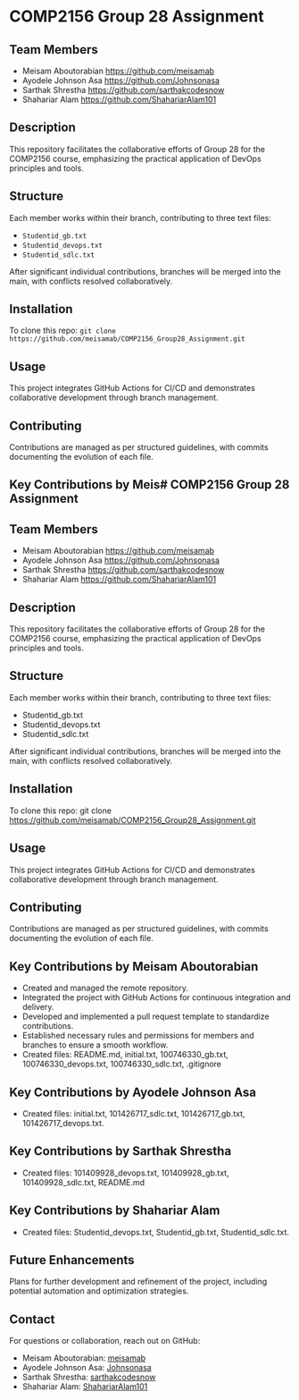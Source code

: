 # COMP2156 Group 28 Assignment

## Team Members
- Meisam Aboutorabian    https://github.com/meisamab
- Ayodele Johnson Asa    https://github.com/Johnsonasa
- Sarthak Shrestha       https://github.com/sarthakcodesnow
- Shahariar Alam         https://github.com/ShahariarAlam101

## Description
This repository facilitates the collaborative efforts of Group 28 for the COMP2156 course, emphasizing the practical application of DevOps principles and tools.

## Structure
Each member works within their branch, contributing to three text files:
- `Studentid_gb.txt`
- `Studentid_devops.txt`
- `Studentid_sdlc.txt`

After significant individual contributions, branches will be merged into the main, with conflicts resolved collaboratively.

## Installation
To clone this repo:
`git clone https://github.com/meisamab/COMP2156_Group28_Assignment.git`

## Usage
This project integrates GitHub Actions for CI/CD and demonstrates collaborative development through branch management.

## Contributing
Contributions are managed as per structured guidelines, with commits documenting the evolution of each file.

## Key Contributions by Meis# COMP2156 Group 28 Assignment

## Team Members
- Meisam Aboutorabian    https://github.com/meisamab
- Ayodele Johnson Asa    https://github.com/Johnsonasa
- Sarthak Shrestha       https://github.com/sarthakcodesnow
- Shahariar Alam         https://github.com/ShahariarAlam101

## Description
This repository facilitates the collaborative efforts of Group 28 for the COMP2156 course, emphasizing the practical application of DevOps principles and tools.

## Structure
Each member works within their branch, contributing to three text files:
- Studentid_gb.txt
- Studentid_devops.txt
- Studentid_sdlc.txt

After significant individual contributions, branches will be merged into the main, with conflicts resolved collaboratively.

## Installation
To clone this repo:
git clone https://github.com/meisamab/COMP2156_Group28_Assignment.git

## Usage
This project integrates GitHub Actions for CI/CD and demonstrates collaborative development through branch management.

## Contributing
Contributions are managed as per structured guidelines, with commits documenting the evolution of each file.

## Key Contributions by Meisam Aboutorabian
- Created and managed the remote repository.
- Integrated the project with GitHub Actions for continuous integration and delivery.
- Developed and implemented a pull request template to standardize contributions.
- Established necessary rules and permissions for members and branches to ensure a smooth workflow.
- Created files: README.md, initial.txt, 100746330_gb.txt, 100746330_devops.txt, 100746330_sdlc.txt, .gitignore

## Key Contributions by Ayodele Johnson Asa
- Created files: initial.txt, 101426717_sdlc.txt, 101426717_gb.txt, 101426717_devops.txt.

## Key Contributions by Sarthak Shrestha
- Created files: 101409928_devops.txt, 101409928_gb.txt, 101409928_sdlc.txt, README.md

## Key Contributions by Shahariar Alam
- Created files: Studentid_devops.txt, Studentid_gb.txt, Studentid_sdlc.txt.

## Future Enhancements
Plans for further development and refinement of the project, including potential automation and optimization strategies.

## Contact
For questions or collaboration, reach out on GitHub:
- Meisam Aboutorabian: [meisamab](https://github.com/meisamab)
- Ayodele Johnson Asa: [Johnsonasa](https://github.com/Johnsonasa)
- Sarthak Shrestha: [sarthakcodesnow](https://github.com/sarthakcodesnow)
- Shahariar Alam: [ShahariarAlam101](https://github.com/ShahariarAlam101)